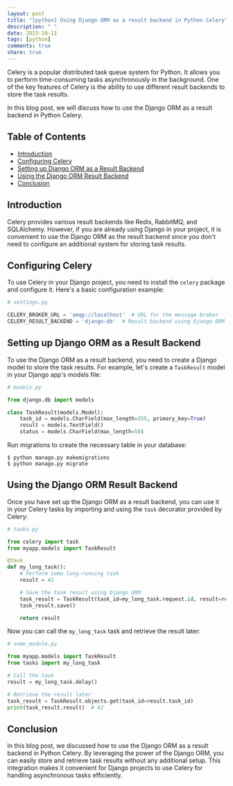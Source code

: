 ```yaml
---
layout: post
title: "[python] Using Django ORM as a result backend in Python Celery"
description: " "
date: 2023-10-11
tags: [python]
comments: true
share: true
---
```


Celery is a popular distributed task queue system for Python. It allows you to perform time-consuming tasks asynchronously in the background. One of the key features of Celery is the ability to use different result backends to store the task results.

In this blog post, we will discuss how to use the Django ORM as a result backend in Python Celery.

## Table of Contents
- [Introduction](#introduction)
- [Configuring Celery](#configuring-celery)
- [Setting up Django ORM as a Result Backend](#setting-up-django-orm-as-a-result-backend)
- [Using the Django ORM Result Backend](#using-the-django-orm-result-backend)
- [Conclusion](#conclusion)

## Introduction
Celery provides various result backends like Redis, RabbitMQ, and SQLAlchemy. However, if you are already using Django in your project, it is convenient to use the Django ORM as the result backend since you don't need to configure an additional system for storing task results.

## Configuring Celery
To use Celery in your Django project, you need to install the `celery` package and configure it. Here's a basic configuration example:

```python
# settings.py

CELERY_BROKER_URL = 'amqp://localhost'  # URL for the message broker
CELERY_RESULT_BACKEND = 'django-db'  # Result backend using Django ORM
```

## Setting up Django ORM as a Result Backend
To use the Django ORM as a result backend, you need to create a Django model to store the task results. For example, let's create a `TaskResult` model in your Django app's models file:

```python
# models.py

from django.db import models

class TaskResult(models.Model):
    task_id = models.CharField(max_length=255, primary_key=True)
    result = models.TextField()
    status = models.CharField(max_length=50)
```

Run migrations to create the necessary table in your database:

```shell
$ python manage.py makemigrations
$ python manage.py migrate
```

## Using the Django ORM Result Backend
Once you have set up the Django ORM as a result backend, you can use it in your Celery tasks by importing and using the `task` decorator provided by Celery:

```python
# tasks.py

from celery import task
from myapp.models import TaskResult

@task
def my_long_task():
    # Perform some long-running task
    result = 42

    # Save the task result using Django ORM
    task_result = TaskResult(task_id=my_long_task.request.id, result=result, status="completed")
    task_result.save()

    return result
```

Now you can call the `my_long_task` task and retrieve the result later:

```python
# some_module.py

from myapp.models import TaskResult
from tasks import my_long_task

# Call the task
result = my_long_task.delay()

# Retrieve the result later
task_result = TaskResult.objects.get(task_id=result.task_id)
print(task_result.result)  # 42
```

## Conclusion
In this blog post, we discussed how to use the Django ORM as a result backend in Python Celery. By leveraging the power of the Django ORM, you can easily store and retrieve task results without any additional setup. This integration makes it convenient for Django projects to use Celery for handling asynchronous tasks efficiently.